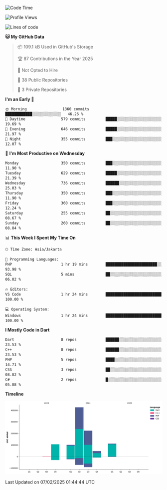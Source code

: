 <!--START_SECTION:waka-->
![Code Time](http://img.shields.io/badge/Code%20Time-393%20hrs%202%20mins-blue)

![Profile Views](http://img.shields.io/badge/Profile%20Views-0-blue)

![Lines of code](https://img.shields.io/badge/From%20Hello%20World%20I%27ve%20Written-1.0%20million%20lines%20of%20code-blue)

**🐱 My GitHub Data** 

> 📦 109.1 kB Used in GitHub's Storage 
 > 
> 🏆 87 Contributions in the Year 2025
 > 
> 🚫 Not Opted to Hire
 > 
> 📜 38 Public Repositories 
 > 
> 🔑 3 Private Repositories 
 > 
**I'm an Early 🐤** 

```text
🌞 Morning                1360 commits        ████████████░░░░░░░░░░░░░   46.26 % 
🌆 Daytime                579 commits         █████░░░░░░░░░░░░░░░░░░░░   19.69 % 
🌃 Evening                646 commits         █████░░░░░░░░░░░░░░░░░░░░   21.97 % 
🌙 Night                  355 commits         ███░░░░░░░░░░░░░░░░░░░░░░   12.07 % 
```
📅 **I'm Most Productive on Wednesday** 

```text
Monday                   350 commits         ███░░░░░░░░░░░░░░░░░░░░░░   11.90 % 
Tuesday                  629 commits         █████░░░░░░░░░░░░░░░░░░░░   21.39 % 
Wednesday                736 commits         ██████░░░░░░░░░░░░░░░░░░░   25.03 % 
Thursday                 350 commits         ███░░░░░░░░░░░░░░░░░░░░░░   11.90 % 
Friday                   360 commits         ███░░░░░░░░░░░░░░░░░░░░░░   12.24 % 
Saturday                 255 commits         ██░░░░░░░░░░░░░░░░░░░░░░░   08.67 % 
Sunday                   260 commits         ██░░░░░░░░░░░░░░░░░░░░░░░   08.84 % 
```


📊 **This Week I Spent My Time On** 

```text
🕑︎ Time Zone: Asia/Jakarta

💬 Programming Languages: 
PHP                      1 hr 19 mins        ███████████████████████░░   93.98 % 
SQL                      5 mins              ██░░░░░░░░░░░░░░░░░░░░░░░   06.02 % 

🔥 Editors: 
VS Code                  1 hr 24 mins        █████████████████████████   100.00 % 

💻 Operating System: 
Windows                  1 hr 24 mins        █████████████████████████   100.00 % 
```

**I Mostly Code in Dart** 

```text
Dart                     8 repos             ██████░░░░░░░░░░░░░░░░░░░   23.53 % 
C++                      8 repos             ██████░░░░░░░░░░░░░░░░░░░   23.53 % 
PHP                      5 repos             ████░░░░░░░░░░░░░░░░░░░░░   14.71 % 
CSS                      3 repos             ██░░░░░░░░░░░░░░░░░░░░░░░   08.82 % 
C#                       2 repos             █░░░░░░░░░░░░░░░░░░░░░░░░   05.88 % 
```



**Timeline**

![Lines of Code chart](https://raw.githubusercontent.com/PradiptaAhmad/PradiptaAhmad/main/assets/bar_graph.png)


 Last Updated on 07/02/2025 01:44:44 UTC
<!--END_SECTION:waka-->
